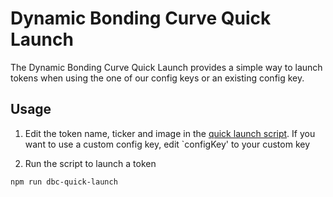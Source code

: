 # Dynamic Bonding Curve Quick Launch

The Dynamic Bonding Curve Quick Launch provides a simple way to launch tokens when using the one of
our config keys or an existing config key.

## Usage

1. Edit the token name, ticker and image in the [quick launch script](src/index.ts). If you want to
   use a custom config key, edit `configKey' to your custom key

2. Run the script to launch a token

```bash
npm run dbc-quick-launch
```
